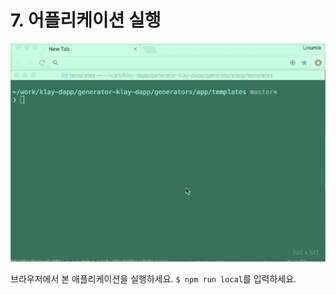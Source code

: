 # 7. 어플리케이션 실행 <a id="7-run-app"></a>

![실행](images/tutorial-4run-app.gif)

브라우저에서 본 애플리케이션을 실행하세요. `$ npm run local`를 입력하세요.

